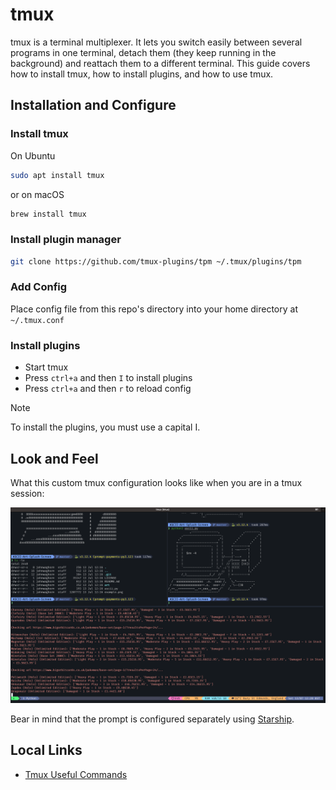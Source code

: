 # tmux

tmux is a terminal multiplexer. It lets you switch easily between several programs in one terminal, detach them (they keep running in the background) and reattach them to a different terminal. This guide covers how to install tmux, how to install plugins, and how to use tmux.

## Installation and Configure

### Install tmux

On Ubuntu

```bash
sudo apt install tmux
```

or on macOS

```bash
brew install tmux
```

### Install plugin manager

```bash
git clone https://github.com/tmux-plugins/tpm ~/.tmux/plugins/tpm
```

### Add Config

Place config file from this repo's directory into your home directory at `~/.tmux.conf`

### Install plugins

- Start tmux
- Press `ctrl+a` and then `I` to install plugins
- Press `ctrl+a` and then `r` to reload config

> [!NOTE]
> To install the plugins, you must use a capital I.

## Look and Feel

What this custom tmux configuration looks like when you are in a tmux session:

![tmux](tmux.png)

Bear in mind that the prompt is configured separately using [Starship](../starship/starship.md).

## Local Links

- [Tmux Useful Commands](tmux_useful_commands.md)
